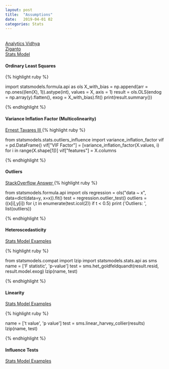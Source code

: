 ```yaml
---
layout: post
title:  "Assumptions"
date:   2019-04-01 02
categories: Stats
---
```

<br />
<a href="https://www.analyticsvidhya.com/blog/2016/07/deeper-regression-analysis-assumptions-plots-solutions/">
Analytics Vidhya
</a>
<br />
<a href="https://www.analyticsvidhya.com/blog/2016/07/deeper-regression-analysis-assumptions-plots-solutions/">
Ziganto
</a>
<br />
<a href="http://www.statsmodels.org/dev/diagnostic.html">
Stats Model
</a>

<h4>Ordinary Least Squares</h4>

{% highlight ruby %}

import statsmodels.formula.api as ols
X_with_bias = np.append(arr = np.ones((len(X), 1)).astype(int), values = X, axis = 1)
result = ols.OLS(endog = np.array(y).flatten(), exog = X_with_bias).fit()
print(result.summary())

{% endhighlight %}
<br />
<h4>Variance Inflation Factor (Multicolinearity)</h4>
<a href="https://etav.github.io/python/vif_factor_python.html">
Ernest Tavares III
</a>
{% highlight ruby %}

from statsmodels.stats.outliers_influence import variance_inflation_factor
vif = pd.DataFrame()
vif["VIF Factor"] = [variance_inflation_factor(X.values, i) for i in range(X.shape[1])]
vif["features"] = X.columns

{% endhighlight %}
<br />
<h4>Outliers</h4>
<a href="https://stackoverflow.com/questions/10231206/can-scipy-stats-identify-and-mask-obvious-outliers">
StackOverflow Answer
</a>
{% highlight ruby %}

from statsmodels.formula.api import ols
regression = ols("data ~ x", data=dict(data=y, x=x)).fit()
test = regression.outlier_test()
outliers = ((x[i],y[i]) for i,t in enumerate(test.icol(2)) if t < 0.5)
print ('Outliers: ', list(outliers))

{% endhighlight %}
<br />
<h4>Heteroscedasticity</h4>
<a href="http://www.statsmodels.org/dev/examples/notebooks/generated/regression_diagnostics.html">
Stats Model Examples
</a>

{% highlight ruby %}

from statsmodels.compat import lzip
import statsmodels.stats.api as sms
name = ['F statistic', 'p-value']
test = sms.het_goldfeldquandt(result.resid, result.model.exog)
lzip(name, test)

{% endhighlight %}
<br />
<h4>Linearity</h4>

<a href="http://www.statsmodels.org/dev/examples/notebooks/generated/regression_diagnostics.html">
Stats Model Examples
</a>

{% highlight ruby %}

name = ['t value', 'p value']
test = sms.linear_harvey_collier(results)
lzip(name, test)

{% endhighlight %}
<br />
<h4>Influence Tests</h4>

<a href="http://www.statsmodels.org/dev/examples/notebooks/generated/regression_diagnostics.html">
Stats Model Examples
</a>
